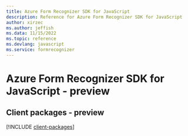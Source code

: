 ```yaml
---
title: Azure Form Recognizer SDK for JavaScript
description: Reference for Azure Form Recognizer SDK for JavaScript
author: xirzec
ms.author: jeffish
ms.data: 11/15/2022
ms.topic: reference
ms.devlang: javascript
ms.service: formrecognizer
---
```

# Azure Form Recognizer SDK for JavaScript - preview

## Client packages - preview
[!INCLUDE [client-packages](form-recognizer-client-index.md)]